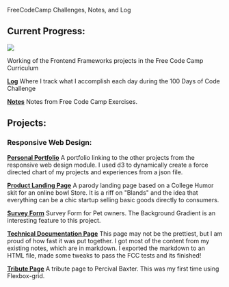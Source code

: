 FreeCodeCamp Challenges, Notes, and Log

## Current Progress:
<img src="https://img.shields.io/github/last-commit/EthanMerrill/100-Days-of-Code"/>

Working of the Frontend Frameworks projects in the Free Code Camp Curriculum


<a href="journal.md">**Log**</a>
Where I track what I accomplish each day during the 100 Days of Code Challenge

<a href="/notes.md">**Notes**</a>
Notes from Free Code Camp Exercises.


## Projects:

### Responsive Web Design:
<a href="https://ethanmerrill.github.io/100-Days-of-Code/Responsive_Web_Design_Projects/Build_A_Personal_Portfolio_Webpage/PersonalPortfolioPage.html">**Personal Portfolio**</a> A portfolio linking to the other projects from the responsive web design module. I used d3 to dynamically create a force directed chart of my projects and experiences from a json file. 

<a href="https://ethanmerrill.github.io/100-Days-of-Code/Responsive_Web_Design_Projects/Build_a_Product_Landing_Page/Landing_Page.html">**Product Landing Page**</a>
A parody landing page based on a College Humor skit for an online bowl Store. It is a riff on "Blands" and the idea that everything can be a chic startup selling basic goods directly to consumers.

<a href="https://ethanmerrill.github.io/100-Days-of-Code/Responsive_Web_Design_Projects/Build_A_Survey_Form/SurveyForm.html">**Survey Form**</a> Survey Form for Pet owners. The Background Gradient is an interesting feature to this project.

<a href="https://ethanmerrill.github.io/100-Days-of-Code/Responsive_Web_Design_Projects/Build_a_Technical_Documentation_page/index.html">**Technical Documentation Page**</a> This page may not be the prettiest, but I am proud of how fast it was put together. I got most of the content from my existing notes, which are in markdown. I exported the markdown to an HTML file, made some tweaks to pass the FCC tests and its finished!

<a href="https://ethanmerrill.github.io/100-Days-of-Code/Responsive_Web_Design_Projects/Build_a_Tribute_Page/TributePage.html">**Tribute Page**</a> A tribute page to Percival Baxter. This was my first time using Flexbox-grid. 